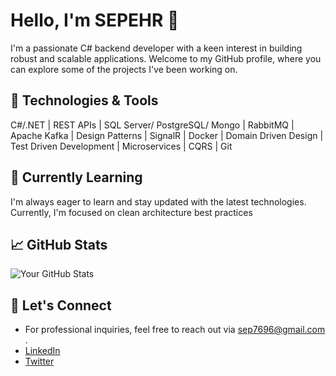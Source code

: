 # Hello, I'm SEPEHR 👋

I'm a passionate C# backend developer with a keen interest in building robust and scalable applications. Welcome to my GitHub profile, where you can explore some of the projects I've been working on.

## 🔧 Technologies & Tools

C#/.NET | REST APIs  | SQL Server/ PostgreSQL/ Mongo | RabbitMQ  | Apache Kafka | Design Patterns | SignalR | Docker | Domain Driven Design | Test Driven Development | Microservices | CQRS | Git

## 🌱 Currently Learning

I'm always eager to learn and stay updated with the latest technologies. Currently, I'm focused on clean architecture best practices

## 📈 GitHub Stats

![Your GitHub Stats](https://github-readme-stats.vercel.app/api?username=sep96&show_icons=true&hide_title=true&hide_border=true&count_private=true&theme=dark)

## 🤝 Let's Connect
- For professional inquiries, feel free to reach out via sep7696@gmail.com .
- [LinkedIn](https://www.linkedin.com/in/sepehr-ashtari-mahini-9275ab152/)
- [Twitter](https://twitter.com/sep_96_)
